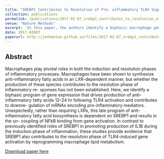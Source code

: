 ```yaml
---
title: "SREBP1 Contributes to Resolution of Pro- inflammatory TLR4 Signaling by Reprogramming Fatty Acid Metabolism"
collection: publications
permalink: /publications/2017-02-07_srebp1_contributes_to_resolution_of_pro-inflammatory_tlr4_signaling_by_reprogramming_fatty_acid_metabolism
venue: "Nature Methods"
excerpt: 'In this paper, the authors identify a biphasic macrophage gene expression program underlying anti-inflammatory fatty acid production following TLR4 activation. The late anti-inflammatory program is dependent on SREBP1. This is surprising given the known roles of SREBP1 in promoting IL1B production during the induction of inflammation and highlights its dual roles.'
date: 2017-02007
paperurl: http://jenhantao.github.io/files/2017-02-07_srebp1_contributes_to_resolution_of_pro-inflammatory_tlr4_signaling_by_reprogramming_fatty_acid_metabolism.pdf
---
```


## Abstract
Macrophages play pivotal roles in both the induction and resolution phases of inflammatory processes. Macrophages have been shown to synthesize anti-inflammatory fatty acids in an LXR-dependent manner, but whether the production of these species contributes to the resolution phase of inflammatory re- sponses has not been established. Here, we identify a biphasic program of gene expression that drives production of anti-inflammatory fatty acids 12–24 hr following TLR4 activation and contributes to downre- gulation of mRNAs encoding pro-inflammatory mediators. Unexpectedly, rather than requiring LXRs, this late program of anti-inflammatory fatty acid biosynthesis is dependent on SREBP1 and results in the un- coupling of NFkB binding from gene activation. In contrast to previously identified roles of SREBP1 in promoting production of IL1B during the induction phase of inflammation, these studies provide evidence that SREBP1 also contributes to the resolution phase of TLR4-induced gene activation by reprogramming macrophage lipid metabolism.

[Download paper here](2017-02-07_srebp1_contributes_to_resolution_of_pro-inflammatory_tlr4_signaling_by_reprogramming_fatty_acid_metabolism.pdf)
